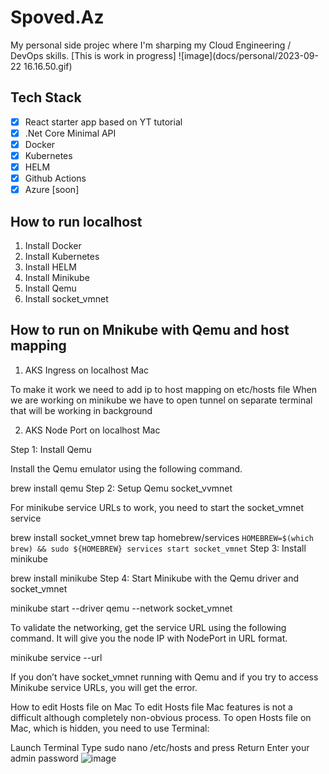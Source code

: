 # Spoved.Az

My personal side projec where I'm sharping my Cloud Engineering / DevOps skills.
[This is work in progress]
![image](docs/personal/2023-09-22 16.16.50.gif)
## Tech Stack

- [x] React starter app based on YT tutorial
- [x] .Net Core Minimal API
- [x] Docker
- [x] Kubernetes
- [x] HELM
- [x] Github Actions
- [x] Azure [soon]

## How to run localhost

1. Install Docker
2. Install Kubernetes
3. Install HELM
4. Install Minikube
5. Install Qemu
6. Install socket_vmnet

## How to run on Mnikube with Qemu and host mapping

1. AKS Ingress on localhost Mac

To make it work we need to add ip to host mapping on etc/hosts file
When we are working on minikube we have to open tunnel on separate terminal that will be working in background

2. AKS Node Port on localhost Mac

Step 1: Install Qemu

Install the Qemu emulator using the following command.

brew install qemu
Step 2: Setup Qemu socket_vvmnet

For minikube service URLs to work, you need to start the socket_vmnet service

brew install socket_vmnet
brew tap homebrew/services
```HOMEBREW=$(which brew) && sudo ${HOMEBREW} services start socket_vmnet```
Step 3: Install minikube

brew install minikube
Step 4: Start Minikube with the Qemu driver and socket_vmnet

minikube start --driver qemu --network socket_vmnet

To validate the networking, get the service URL using the following command. It will give you the node IP with NodePort in URL format.

minikube service <service name with node port> --url

If you don’t have socket_vmnet running with Qemu and if you try to access Minikube service URLs, you will get the error.

How to edit Hosts file on Mac
To edit Hosts file Mac features is not a difficult although completely non-obvious process. To open Hosts file on Mac, which is hidden, you need to use Terminal:

Launch Terminal
Type sudo nano /etc/hosts and press Return
Enter your admin password
![image](docs/minikube/sudo_nano_hosts.png)